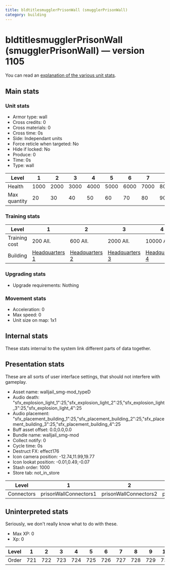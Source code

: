 ```yaml
---
title: bldtitlesmugglerPrisonWall (smugglerPrisonWall)
category: building
---
```


# bldtitlesmugglerPrisonWall (smugglerPrisonWall) — version 1105

You can read an [explanation  of the various unit stats](unitexplained.md).

## Main stats

### Unit stats

  * Armor type: wall
  * Cross credits: 0
  * Cross materials: 0
  * Cross time: 0s
  * Side: Independant units
  * Force reticle when targeted: No
  * Hide if locked: No
  * Produce: 0
  * Time: 0s
  * Type: wall

|Level       |1   |2   |3   |4   |5   |6   |7   |8   |9   |10   |
|------------|----|----|----|----|----|----|----|----|----|-----|
|Health      |1000|2000|3000|4000|5000|6000|7000|8000|9000|10000|
|Max quantity|20  |30  |40  |50  |60  |70  |80  |90  |100 |120  |


### Training stats

|Level        |1                                |2                                |3                                |4                                |5                                |6                                |7                                |8                                |9                                |10                                |
|-------------|---------------------------------|---------------------------------|---------------------------------|---------------------------------|---------------------------------|---------------------------------|---------------------------------|---------------------------------|---------------------------------|----------------------------------|
|Training cost|200 All.                         |600 All.                         |2000 All.                        |10000 All.                       |25000 All.                       |100000 All.                      |200000 All.                      |500000 All.                      |1000000 All.                     |2000000 All.                      |
|Building     |[Headquarters 1](smugglerHQ.html)|[Headquarters 2](smugglerHQ.html)|[Headquarters 3](smugglerHQ.html)|[Headquarters 4](smugglerHQ.html)|[Headquarters 5](smugglerHQ.html)|[Headquarters 6](smugglerHQ.html)|[Headquarters 7](smugglerHQ.html)|[Headquarters 8](smugglerHQ.html)|[Headquarters 9](smugglerHQ.html)|[Headquarters 10](smugglerHQ.html)|


### Upgrading stats

  * Upgrade requirements: Nothing

### Movement stats

  * Acceleration: 0
  * Max speed: 0
  * Unit size on map: 1x1

## Internal stats

These stats internal to the system link different parts of data together.


## Presentation stats

These are all sorts of user interface settings, that should not interfere with gameplay.

  * Asset name: walljail_smg-mod_typeD
  * Audio death: "sfx_explosion_light_1":25,"sfx_explosion_light_2":25,"sfx_explosion_light_3":25,"sfx_explosion_light_4":25
  * Audio placement: "sfx_placement_building_1":25,"sfx_placement_building_2":25,"sfx_placement_building_3":25,"sfx_placement_building_4":25
  * Buff asset offset: 0.0,0.0,0.0
  * Bundle name: walljail_smg-mod
  * Collect notify: 0
  * Cycle time: 0s
  * Destruct FX: effect176
  * Icon camera position: -12.74,11.99,19.77
  * Icon lookat position: -0.01,0.49,-0.07
  * Stash order: 1000
  * Store tab: not_in_store

|Level     |1                    |2                    |3                    |4                    |5                    |6                    |7                    |8                    |9                    |10                    |
|----------|---------------------|---------------------|---------------------|---------------------|---------------------|---------------------|---------------------|---------------------|---------------------|----------------------|
|Connectors|prisonWallConnectors1|prisonWallConnectors2|prisonWallConnectors3|prisonWallConnectors4|prisonWallConnectors5|prisonWallConnectors6|prisonWallConnectors7|prisonWallConnectors8|prisonWallConnectors9|prisonWallConnectors10|


## Uninterpreted stats

Seriously, we don't really know what to do with these.

  * Max XP: 0
  * Xp: 0

|Level|1  |2  |3  |4  |5  |6  |7  |8  |9  |10 |
|-----|---|---|---|---|---|---|---|---|---|---|
|Order|721|722|723|724|725|726|727|728|729|730|


